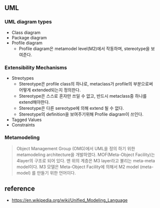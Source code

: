 ## UML

### UML diagram types
- Class diagram
- Package diagram
- Profile diagram
  - Profile diagram은 metamodel level(M2)에서 작동하며, stereotype을 보여준다. 

### Extensibility Mechanisms
- Streotypes
  - Stereotype은 profile class의 하나로, metaclass가 profile의 부분으로써 어떻게 extended되는지 정의한다.
  - Stereotype은 스스로 혼자만 쓰일 수 없고, 반드시 metaclass중 하나를 extend해야한다. 
  - Stereotype은 다른 sereotype에 의해 extend 될 수 없다. 
  - Stereotype의 definition을 보여주기위해 Profile diagram이 쓰인다. 
- Tagged Values
- Constraints


### Metamodeling
> Object Management Group (OMG)에서 UML을 정의 하기 위한 metamodeling architecture을 개발하였다. MOF(Meta-Object Facility)는 4layer의 구조로
되어 있다. 맨 위의 계층은 M3 layer라고 불리는 meta-meta model이다. M3 모델은 Meta-Object Facility에 의해서 M2 model (meta-model)
를 만들기 위한 언어이다. 

## reference
- https://en.wikipedia.org/wiki/Unified_Modeling_Language
